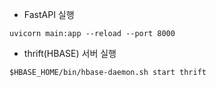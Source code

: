- FastAPI 실행

```shell
uvicorn main:app --reload --port 8000
```

- thrift(HBASE) 서버 실행
```shell
$HBASE_HOME/bin/hbase-daemon.sh start thrift
```

